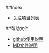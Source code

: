 ##Index
- [关注项目列表](<!Projects.md>)



##帮助文件
- [github使用说明](<Github_Readme.md>)
- [MD文件说明](<MD_Readme.md>)

